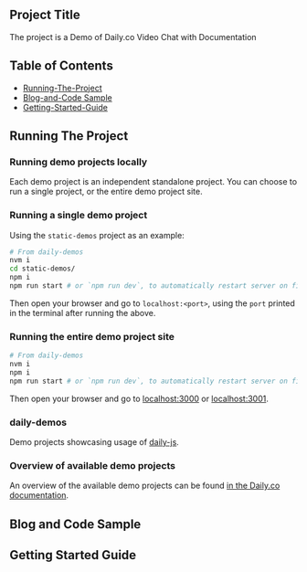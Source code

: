 ## Project Title

The project is a Demo of Daily.co Video Chat with Documentation 

## Table of Contents 


* [Running-The-Project](#Running-The-Project)
* [Blog-and-Code Sample](#Blog-and-codesample)
* [Getting-Started-Guide](#Getting-Started-Guide)




## Running The Project 



### Running demo projects locally

Each demo project is an independent standalone project. You can choose to run a single project, or the entire demo project site.

### Running a single demo project

Using the `static-demos` project as an example:

```bash
# From daily-demos
nvm i
cd static-demos/
npm i
npm run start # or `npm run dev`, to automatically restart server on file changes
```

Then open your browser and go to `localhost:<port>`, using the `port` printed in the terminal after running the above.

### Running the entire demo project site

```bash
# From daily-demos
nvm i
npm i
npm run start # or `npm run dev`, to automatically restart server on file changes
```

Then open your browser and go to [localhost:3000](http://localhost:3000/) or [localhost:3001](http://locahost:3001).

### daily-demos

Demo projects showcasing usage of [daily-js](https://github.com/daily-co/daily-js).

### Overview of available demo projects

An overview of the available demo projects can be found [in the Daily.co documentation](https://docs.daily.co/docs/demos).


## Blog and Code Sample 





## Getting Started Guide 
